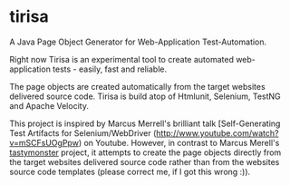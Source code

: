 tirisa
======

A Java Page Object Generator for Web-Application Test-Automation.

Right now Tirisa is an experimental tool to create automated web-application tests - easily, fast and reliable.

The page objects are created automatically from the target websites delivered source code.
Tirisa is build atop of Htmlunit, Selenium, TestNG and Apache Velocity.

This project is inspired by Marcus Merrell's brilliant talk [Self-Generating Test Artifacts for Selenium/WebDriver (http://www.youtube.com/watch?v=mSCFsUOgPpw) on Youtube. However, in contrast to Marcus Merell's [tastymonster](https://github.com/mmerrell/tastymonster) project, it attempts to create the page objects directly from the target websites delivered source code rather than from the websites source code templates (please correct me, if I got this wrong :)).

